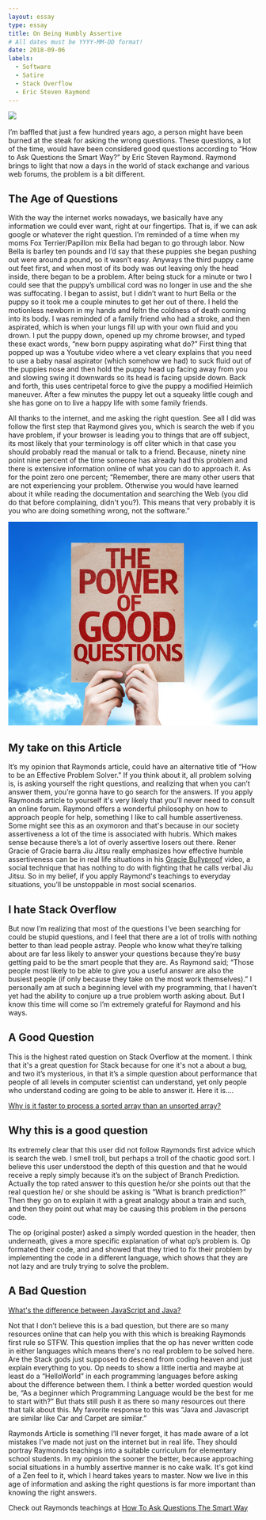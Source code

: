 ```yaml
---
layout: essay
type: essay
title: On Being Humbly Assertive 
# All dates must be YYYY-MM-DD format!
date: 2018-09-06
labels:
  - Software
  - Satire
  - Stack Overflow
  - Eric Steven Raymond
---
```


<img class="ui image" src="{{ site.baseurl }}/images/people.jpg">


I’m baffled that just a few hundred years ago, a person might have been burned at the steak for asking the wrong questions.  These questions, a lot of the time, would have been considered good questions according to “How to Ask Questions the Smart Way?” by Eric Steven Raymond.  Raymond brings to light that now a days in the world of stack exchange and various web forums, the problem is a bit different.



## The Age of Questions
With the way the internet works nowadays, we basically have any information we could ever want, right at our fingertips. That is, if we can ask google or whatever the right question.  I’m reminded of a time when my moms Fox Terrier/Papillon mix Bella had began to go through labor. Now Bella is barley ten pounds and I’d say that these puppies she began pushing out were around a pound, so it wasn’t easy. Anyways the third puppy came out feet first, and when most of its body was out leaving only the head inside, there began to be a problem. After being stuck for a minute or two I could see that the puppy’s umbilical cord was no longer in use and the she was suffocating. I began to assist, but I didn’t want to hurt Bella or the puppy so it took me a couple minutes to get her out of there. I held the motionless newborn in my hands and feltn the coldness of death coming into its body. I was reminded of a family friend who had a stroke, and then aspirated, which is when your lungs fill up with your own fluid and you drown. I put the puppy down, opened up my chrome browser, and typed these exact words, “new born puppy aspirating what do?” First thing that popped up was a Youtube video where a vet cleary explains that you need to use a baby nasal aspirator (which somehow we had) to suck fluid out of the puppies nose and then hold the puppy head up facing away from you and slowing swing it downwards so its head is facing upside down. Back and forth, this uses centripetal force to give the puppy a modified Heimlich maneuver. After a few minutes the puppy let out a squeaky little cough and she has gone on to live a happy life with some family friends.

All thanks to the internet, and me asking the right question.  See all I did was follow the first step that Raymond gives you, which is search the web if you have problem, if your browser is leading you to things that are off subject, its most likely that your terminology is off cliter which in that case you should probably read the manual or talk to a friend. Because, ninety nine point nine percent of the time someone has already had this problem and there is extensive information online of what you can do to approach it. As for the point zero one percent; “Remember, there are many other users that are not experiencing your problem. Otherwise you would have learned about it while reading the documentation and searching the Web (you did do that before complaining, didn't you?). This means that very probably it is you who are doing something wrong, not the software.”
 
<img class="ui medium right floated rounded image" src="../images/thePowerOf.jpg">

## My take on this Article

It’s my opinion that Raymonds article, could have an alternative title of “How to be an Effective Problem Solver.”  If you think about it, all problem solving is, is asking yourself the right questions, and realizing that when you can’t answer them, you’re gonna have to go search for the answers. If you apply Raymonds article to yourself it's very likely that you’ll never need to consult an online forum.  Raymond offers a wonderful philosophy on how to approach people for help, something I like to call humble assertiveness.  Some might see this as an oxymoron and that's because in our society assertiveness a lot of the time is associated with hubris. Which makes sense because there’s a lot of overly assertive losers out there. Rener Gracie of Gracie barra Jiu Jitsu really emphasizes how effective humble assertiveness can be in real life situations in his [Gracie Bullyproof](https://www.youtube.com/watch?v=y8isR_Y-kfk) video, a social technique that has nothing to do with fighting that he calls verbal Jiu Jitsu.  So in my belief, if you apply Raymond's teachings to everyday situations, you’ll be unstoppable in most social scenarios.

## I hate Stack Overflow
But now I’m realizing that most of the questions I’ve been searching for could be stupid questions, and I feel that there are a lot of trolls with nothing better to than lead people astray. People who know what they’re talking about are far less likely to answer your questions because they’re busy getting paid to be the smart people that they are. As Raymond said; “Those people most likely to be able to give you a useful answer are also the busiest people (if only because they take on the most work themselves).” I personally am at such a beginning level with my programming, that I haven’t yet had the ability to conjure up a true problem worth asking about. But I know this time will come so I’m extremely grateful for Raymond and his ways.

## A Good Question
This is the highest rated question on Stack Overflow at the moment. I think that it's a great question for Stack because for one it's not a about a bug, and two it’s mysterious, in that it’s a simple question about performance that people of all levels in computer scientist can understand, yet only people who understand coding are going to be able to answer it. Here it is….

[Why is it faster to process a sorted array than an unsorted array?](https://stackoverflow.com/questions/11227809/why-is-it-faster-to-process-a-sorted-array-than-an-unsorted-array)

## Why this is a good question
Its extremely clear that this user did not follow Raymonds first advice which is search the web. I smell troll, but perhaps a troll of the chaotic good sort. I believe this user understood the depth of this question and that he would receive a reply simply because it’s on the subject of Branch Prediction. Actually the top rated answer to this question he/or she points out that the real question he/ or she should be asking is “What is branch prediction?” Then they go on to explain it with a great analogy about a train and such, and then they point out what may be causing this problem in the persons code. 

The op (original poster) asked a simply worded question in the header, then underneath, gives a more specific explanation of what op’s problem is. Op formated their code, and and showed that they tried to fix their problem by implementing the code in a different language, which shows that they are not lazy and are truly trying to solve the problem. 

## A Bad Question

[What's the difference between JavaScript and Java?](https://stackoverflow.com/questions/245062/whats-the-difference-between-javascript-and-java)

Not that I don’t believe this is a bad question, but there are so many resources online that can help you with this which is breaking Raymonds first rule so STFW.  This question implies that the op has never written code in either languages which means there's no real problem to be solved here. Are the Stack gods just supposed to descend from coding heaven and just explain everything to you. Op needs to show a little inertia and maybe at least do a “HelloWorld” in each programming languages before asking about the difference between them.  I think a better worded question would be, “As a beginner which Programming Language would be the best for me to start with?” But thats still push it as there so many resources out there that talk about this. My favorite response to this was “Java and Javascript are similar like Car and Carpet are similar.”

Raymonds Article is something I’ll never forget, it has made aware of a lot mistakes I’ve made not just on the internet but in real life. They should portray Raymonds teachings into a suitable curriculum for elementary school students.  In my opinion the sooner the better, because approaching social situations in a humbly assertive manner is no cake walk. It's got kind of a Zen feel to it, which I heard takes years to master. Now we live in this age of information and asking the right questions is far more important than knowing the right answers.

Check out Raymonds teachings at [How To Ask Questions The Smart Way](http://www.catb.org/esr/faqs/smart-questions.html)
